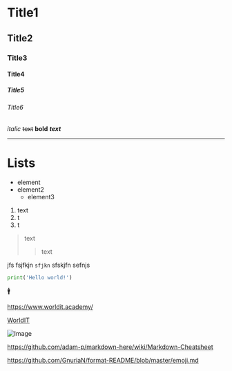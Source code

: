 # Title1
## Title2
### Title3
#### Title4
##### Title5
###### Title6

*italic*
~~text~~
**bold**
***text***
___

# Lists
- element
- element2
  * element3
1. text
2. t
3. t

> text
>> text

jfs fsjfkjn `sfjkn` sfskjfn sefnjs
```python
print('Hello world!')
```
:mens:

https://www.worldit.academy/

[WorldIT](https://www.worldit.academy/)

![Image](https://img-cdn.pixlr.com/image-generator/history/65bb506dcb310754719cf81f/ede935de-1138-4f66-8ed7-44bd16efc709/medium.webp 'image')

https://github.com/adam-p/markdown-here/wiki/Markdown-Cheatsheet
 
https://github.com/GnuriaN/format-README/blob/master/emoji.md
 